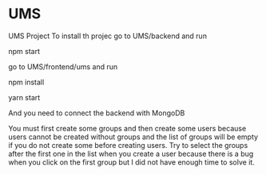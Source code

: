 # UMS
UMS Project
To install th projec go to UMS/backend and run 

npm start

go to UMS/frontend/ums and run

npm install

yarn start

And you need to connect the backend with MongoDB

You must first create some groups and then create some users because users cannot be created without groups and the list of groups will be empty if you do not create some before creating users. Try to select the groups after the first one in the list when you create a user because there is a bug when you click on the first group but I did not have enough time to solve it.
